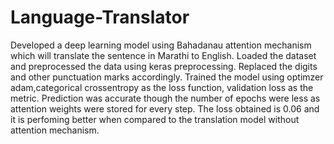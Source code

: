 # Language-Translator
Developed a deep learning model using Bahadanau attention mechanism which will translate the sentence in Marathi to English. 
Loaded the dataset and preprocessed the data using keras preprocessing. Replaced the digits and other punctuation marks accordingly. 
Trained the model using optimzer adam,categorical crossentropy as the loss function, validation loss as the metric. 
Prediction was accurate though the number of epochs were less as attention weights were stored for every step. 
The loss obtained is 0.06 and it is perfoming better when compared to the translation model without attention mechanism.
